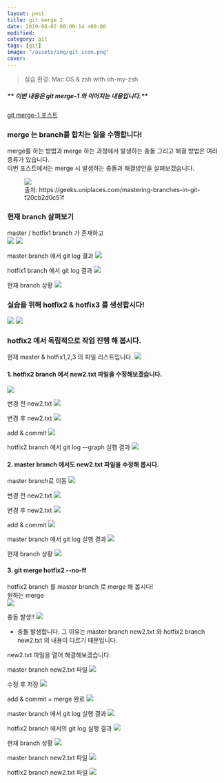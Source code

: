 ```yaml
---
layout: post
title: git merge 2
date: 2019-06-02 00:00:14 +09:00
modified: 
category: git
tags: [git]
image: "/assets/img/git_icon.png"
cover: 
---
```


>실습 환경: Mac OS & zsh with oh-my-zsh

##### ** 이번 내용은 git merge-1 와 이어지는 내용입니다.** 
[git merge-1 포스트](https://sujinlee.dev/git/git-merge-1/)

### merge 는 branch를 합치는 일을 수행합니다!<br>

merge를 하는 방법과 merge 하는 과정에서 발생하는 충돌 그리고 해결 방법은 여러 종류가 있습니다. <br>
이번 포스트에서는 merge 시 발생하는 충돌과 해결방안을 살펴보겠습니다.<br>

<figure>
<img src="https://raw.githubusercontent.com/krispediadot/krispediadot.github.io/master/_posts/blog/git/2019-06-02-git-merge/git_merge_1.png">
<figcaption>출처: https://geeks.uniplaces.com/mastering-branches-in-git-f20cb2d0c51f</figcaption>
</figure>

### 현재 branch 살펴보기
master / hotfix1 branch 가 존재하고<br>
![](https://raw.githubusercontent.com/krispediadot/krispediadot.github.io/master/_posts/blog/git/2019-06-02-git-merge/git_merge_30.png)
![](https://raw.githubusercontent.com/krispediadot/krispediadot.github.io/master/_posts/blog/git/2019-06-02-git-merge/git_merge_31.png)

master branch 에서 git log 결과
![](https://raw.githubusercontent.com/krispediadot/krispediadot.github.io/master/_posts/blog/git/2019-06-02-git-merge/git_merge_32.png)

hotfix1 branch 에서 git log 결과
![](https://raw.githubusercontent.com/krispediadot/krispediadot.github.io/master/_posts/blog/git/2019-06-02-git-merge/git_merge_33.png)

현재 branch 상황
![](https://raw.githubusercontent.com/krispediadot/krispediadot.github.io/master/_posts/blog/git/2019-06-02-git-merge/git_merge_34.png)

### 실습을 위해 hotfix2 & hotfix3 를 생성합시다! 
![](https://raw.githubusercontent.com/krispediadot/krispediadot.github.io/master/_posts/blog/git/2019-06-02-git-merge/git_merge_35.png)
![](https://raw.githubusercontent.com/krispediadot/krispediadot.github.io/master/_posts/blog/git/2019-06-02-git-merge/git_merge_36.png)

### hotfix2 에서 독립적으로 작업 진행 해 봅시다.
현재 master & hotfix1,2,3 의 파일 리스트입니다. 
![](https://raw.githubusercontent.com/krispediadot/krispediadot.github.io/master/_posts/blog/git/2019-06-02-git-merge/git_merge_37.png)

#### 1. hotfix2 branch 에서 new2.txt 파일을 수정해보겠습니다.
![](https://raw.githubusercontent.com/krispediadot/krispediadot.github.io/master/_posts/blog/git/2019-06-02-git-merge/git_merge_38.png)

변경 전 new2.txt
![](https://raw.githubusercontent.com/krispediadot/krispediadot.github.io/master/_posts/blog/git/2019-06-02-git-merge/git_merge_39.png)

변경 후 new2.txt
![](https://raw.githubusercontent.com/krispediadot/krispediadot.github.io/master/_posts/blog/git/2019-06-02-git-merge/git_merge_40.png)

add & commit 
![](https://raw.githubusercontent.com/krispediadot/krispediadot.github.io/master/_posts/blog/git/2019-06-02-git-merge/git_merge_41.png)

hotfix2 branch 에서 git log --graph 실행 결과
![](https://raw.githubusercontent.com/krispediadot/krispediadot.github.io/master/_posts/blog/git/2019-06-02-git-merge/git_merge_42.png)

#### 2. master  branch 에서도 new2.txt 파일을 수정해 봅시다.
master branch로 이동
![](https://raw.githubusercontent.com/krispediadot/krispediadot.github.io/master/_posts/blog/git/2019-06-02-git-merge/git_merge_43.png)

변경 전 new2.txt
![](https://raw.githubusercontent.com/krispediadot/krispediadot.github.io/master/_posts/blog/git/2019-06-02-git-merge/git_merge_44.png)

변경 후 new2.txt
![](https://raw.githubusercontent.com/krispediadot/krispediadot.github.io/master/_posts/blog/git/2019-06-02-git-merge/git_merge_45.png)

add & commit
![](https://raw.githubusercontent.com/krispediadot/krispediadot.github.io/master/_posts/blog/git/2019-06-02-git-merge/git_merge_46.png)

master branch 에서 git log 실행 결과
![](https://raw.githubusercontent.com/krispediadot/krispediadot.github.io/master/_posts/blog/git/2019-06-02-git-merge/git_merge_47.png)

현재 branch 상황
![](https://raw.githubusercontent.com/krispediadot/krispediadot.github.io/master/_posts/blog/git/2019-06-02-git-merge/git_merge_48.png)

#### 3.  git merge hotfix2 --no-ff
hotfix2 branch 를 master branch 로 merge 해 봅시다! <br>
원하는 merge<br>
![](https://raw.githubusercontent.com/krispediadot/krispediadot.github.io/master/_posts/blog/git/2019-06-02-git-merge/git_merge_49.png)

충돌 발생!!
![](https://raw.githubusercontent.com/krispediadot/krispediadot.github.io/master/_posts/blog/git/2019-06-02-git-merge/git_merge_50.png)


- 충돌 발생합니다. 
    그 이유는 master branch new2.txt 와 hotfix2 branch new2.txt 의 내용이 다르기 때문입니다. 

new2.txt 파일을 열어 해결해보겠습니다.<br>

master branch new2.txt 파일
![](https://raw.githubusercontent.com/krispediadot/krispediadot.github.io/master/_posts/blog/git/2019-06-02-git-merge/git_merge_51.png)

수정 후 저장
![](https://raw.githubusercontent.com/krispediadot/krispediadot.github.io/master/_posts/blog/git/2019-06-02-git-merge/git_merge_52.png)

add & commit = merge 완료
![](https://raw.githubusercontent.com/krispediadot/krispediadot.github.io/master/_posts/blog/git/2019-06-02-git-merge/git_merge_53.png)

master branch 에서 git log 실행 결과
![](https://raw.githubusercontent.com/krispediadot/krispediadot.github.io/master/_posts/blog/git/2019-06-02-git-merge/git_merge_54.png)

hotfix2 branch 에서의 git log 실행 결과
![](https://raw.githubusercontent.com/krispediadot/krispediadot.github.io/master/_posts/blog/git/2019-06-02-git-merge/git_merge_55.png)

현재 branch 상황
![](https://raw.githubusercontent.com/krispediadot/krispediadot.github.io/master/_posts/blog/git/2019-06-02-git-merge/git_merge_56.png)

master branch new2.txt 파일
![](https://raw.githubusercontent.com/krispediadot/krispediadot.github.io/master/_posts/blog/git/2019-06-02-git-merge/git_merge_57.png)

hotfix2 branch new2.txt 파일
![](https://raw.githubusercontent.com/krispediadot/krispediadot.github.io/master/_posts/blog/git/2019-06-02-git-merge/git_merge_58.png)


